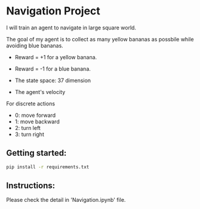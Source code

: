 # Navigation Project
I will train an agent to navigate in large square world.

The goal of my agent is to collect as many yellow bananas as possbile while avoiding blue bananas.

- Reward = +1 for a yellow banana.
- Reward = -1 for a blue banana.

- The state space: 37 dimension
- The agent's velocity

For discrete actions
- 0: move forward
- 1: move backward
- 2: turn left
- 3: turn right

## Getting started:
```bash
pip install -r requirements.txt
```

## Instructions:
Please check the detail in 'Navigation.ipynb' file.

